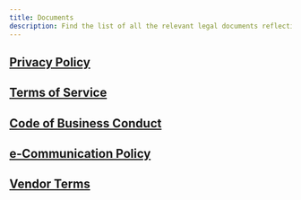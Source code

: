 ```yaml
---
title: Documents
description: Find the list of all the relevant legal documents reflecting how we work
---
```


## [Privacy Policy](/docs/legal-privacy-policy/)

## [Terms of Service](/docs/legal-terms-of-service/)

## [Code of Business Conduct](/docs/legal-code-of-conduct/)

## [e-Communication Policy](/docs/legal-ecommunications-policy/)

## [Vendor Terms](/docs/legal-vendor-terms/)

